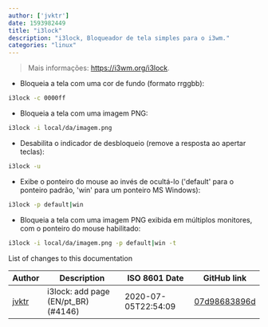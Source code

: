 ```yaml
---
author: ['jvktr']
date: 1593982449
title: "i3lock"
description: "i3lock, Bloqueador de tela simples para o i3wm."
categories: "linux"
---
```

> Mais informações: <https://i3wm.org/i3lock>.

- Bloqueia a tela com uma cor de fundo (formato rrggbb):

```bash
i3lock -c 0000ff
```

- Bloqueia a tela com uma imagem PNG:

```bash
i3lock -i local/da/imagem.png
```

- Desabilita o indicador de desbloqueio (remove a resposta ao apertar teclas):

```bash
i3lock -u
```

- Exibe o ponteiro do mouse ao invés de ocultá-lo ('default' para o ponteiro padrão, 'win' para um ponteiro MS Windows):

```bash
i3lock -p default|win
```

- Bloqueia a tela com uma imagem PNG exibida em múltiplos monitores, com o ponteiro do mouse habilitado:

```bash
i3lock -i local/da/imagem.png -p default|win -t
```
List of changes to this documentation


Author | Description | ISO 8601 Date | GitHub link
------|-----|-----|-----
[jvktr](mailto:67814222+jvktr@users.noreply.github.com) | i3lock: add page (EN/pt_BR) (#4146) | 2020-07-05T22:54:09 | [07d98683896d](https://github.com/tldr-pages/tldr/commit/07d98683896deca8ca65c49ac7dd3cb506302c02)

